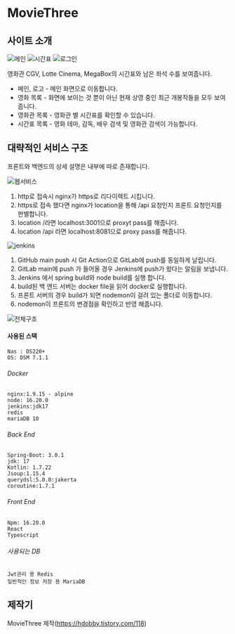 # MovieThree
## 사이트 소개
![메인](https://github.com/Hangeulkim/MovieThree/assets/41067036/bae4cae2-ffca-4c08-8f2a-0bf5be1d860f)
![시간표](https://github.com/Hangeulkim/MovieThree/assets/41067036/e9a1429e-8624-4ed9-98c4-3df4dd7d97de)
![로그인](https://github.com/Hangeulkim/MovieThree/assets/41067036/d79f367e-fa14-4ed8-a41b-ad0b4144b592)

영화관 CGV, Lotte Cinema, MegaBox의 시간표와 남은 좌석 수를 보여줍니다.

- 메인, 로고 - 메인 화면으로 이동합니다.
- 영화 목록 - 화면에 보이는 것 뿐이 아닌 현재 상영 중인 최근 개봉작들을 모두 보여줍니다.
- 영화관 목록 - 영화관 별 시간표를 확인할 수 있습니다.
- 시간표 목록 - 영화 테마, 감독, 배우 검색 및 영화관 검색이 가능합니다.


## 대략적인 서비스 구조
프론트와 백엔드의 상세 설명은 내부에 따로 존재합니다.

![웹서비스](https://github.com/Hangeulkim/MovieThree/assets/41067036/cae4398b-c330-4090-aa90-c25067f88085)
1. http로 접속시 nginx가 https로 리다이렉트 시킵니다.
2. https로 접속 했다면 nginx가 location을 통해 /api 요청인지 프론트 요청인지를 판별합니다.
3. location /라면 localhost:3001으로 proxyt pass를 해줍니다.
4. location /api 라면 localhost:8081으로 proxy pass를 해줍니다.


![jenkins](https://github.com/Hangeulkim/MovieThree/assets/41067036/a84c6411-f9bd-4619-9531-855d5bc062a0)
1. GitHub main push 시 Git Action으로 GitLab에 push를 동일하게 날립니다.
2. GitLab main에 push 가 들어올 경우 Jenkins에 push가 왔다는 알림을 보냅니다.
3. Jenkins 에서 spring build와 node build를 실행 합니다.
4. build된 백 엔드 서버는 docker file을 읽어 docker로 실행합니다.
5. 프론트 서버의 경우 build가 되면 nodemon이 걸려 있는 폴더로 이동합니다.
6. nodemon이 프론트의 변경점을 확인하고 반영 해줍니다.

![전체구조](https://github.com/Hangeulkim/MovieThree/assets/41067036/db536330-f89b-40d1-a5b9-f7352324a270)

#### 사용된 스택
```
Nas : DS220+
OS: DSM 7.1.1
```

###### Docker
```
nginx:1.9.15 - alpine 
node: 16.20.0
jenkins:jdk17
redis
mariaDB 10
```

###### Back End
```
Spring-Boot: 3.0.1
jdk: 17
Kotlin: 1.7.22
Jsoup:1.15.4
querydsl:5.0.0:jakerta
coroutine:1.7.1
```

###### Front End
```
Npm: 16.20.0
React
Typescript
```

###### 사용되는 DB
```
Jwt관리 용 Redis
일반적인 정보 저장 용 MariaDB
```

## 제작기
MovieThree 제작(https://hdobby.tistory.com/118)
